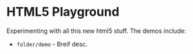 # HTML5 Playground

Experimenting with all this new html5 stuff. The demos include:

 * `folder/demo` - Breif desc.
